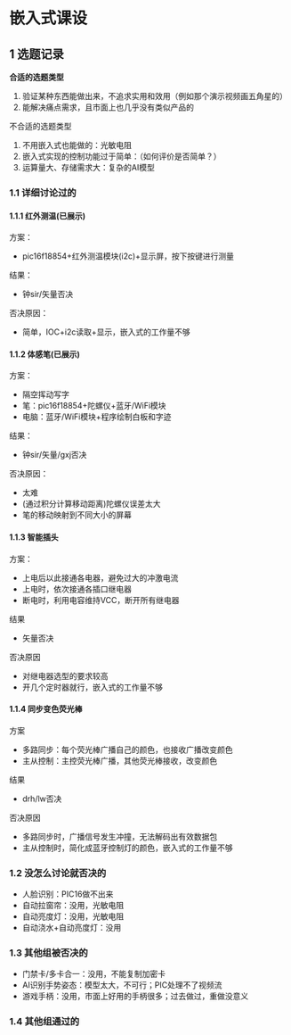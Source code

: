 # 嵌入式课设 

## 1 选题记录

**合适的选题类型**
1. 验证某种东西能做出来，不追求实用和效用（例如那个演示视频画五角星的）
2. 能解决痛点需求，且市面上也几乎没有类似产品的

不合适的选题类型
1. 不用嵌入式也能做的：光敏电阻
2. 嵌入式实现的控制功能过于简单：（如何评价是否简单？）
3. 运算量大、存储需求大：复杂的AI模型

### 1.1 详细讨论过的

#### 1.1.1 红外测温(已展示)

方案：
- pic16f18854+红外测温模块(i2c)+显示屏，按下按键进行测量

结果：
- 钟sir/矢量否决

否决原因：
- 简单，IOC+i2c读取+显示，嵌入式的工作量不够


#### 1.1.2 体感笔(已展示)

方案：
- 隔空挥动写字
- 笔：pic16f18854+陀螺仪+蓝牙/WiFi模块
- 电脑：蓝牙/WiFi模块+程序绘制白板和字迹

结果：
- 钟sir/矢量/gxj否决

否决原因：
- 太难
- (通过积分计算移动距离)陀螺仪误差太大
- 笔的移动映射到不同大小的屏幕


#### 1.1.3 智能插头

方案：
- 上电后以此接通各电器，避免过大的冲激电流
- 上电时，依次接通各插口继电器
- 断电时，利用电容维持VCC，断开所有继电器

结果
- 矢量否决

否决原因
- 对继电器选型的要求较高
- 开几个定时器就行，嵌入式的工作量不够


#### 1.1.4 同步变色荧光棒

方案
- 多路同步：每个荧光棒广播自己的颜色，也接收广播改变颜色
- 主从控制：主控荧光棒广播，其他荧光棒接收，改变颜色

结果
- drh/lw否决

否决原因
- 多路同步时，广播信号发生冲撞，无法解码出有效数据包
- 主从控制时，简化成蓝牙控制灯的颜色，嵌入式的工作量不够


### 1.2 没怎么讨论就否决的

- 人脸识别：PIC16做不出来
- 自动拉窗帘：没用，光敏电阻
- 自动亮度灯：没用，光敏电阻
- 自动浇水+自动亮度灯：没用


### 1.3 其他组被否决的
- 门禁卡/多卡合一：没用，不能复制加密卡
- AI识别手势姿态：模型太大，不可行；PIC处理不了视频流
- 游戏手柄：没用，市面上好用的手柄很多；过去做过，重做没意义

### 1.4 其他组通过的
